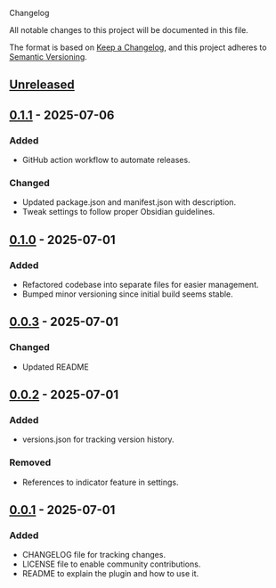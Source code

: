 Changelog

All notable changes to this project will be documented in this file.

The format is based on [Keep a Changelog](https://keepachangelog.com/en/1.1.0/),
and this project adheres to [Semantic Versioning](https://semver.org/spec/v2.0.0.html).

## [Unreleased]

## [0.1.1] - 2025-07-06

### Added

- GitHub action workflow to automate releases.

### Changed

- Updated package.json and manifest.json with description.
- Tweak settings to follow proper Obsidian guidelines.

## [0.1.0] - 2025-07-01

### Added

- Refactored codebase into separate files for easier management.
- Bumped minor versioning since initial build seems stable.

## [0.0.3] - 2025-07-01

### Changed

- Updated README

## [0.0.2] - 2025-07-01

### Added

- versions.json for tracking version history.

### Removed

- References to indicator feature in settings.

## [0.0.1] - 2025-07-01

### Added

- CHANGELOG file for tracking changes.
- LICENSE file to enable community contributions.
- README to explain the plugin and how to use it.

[unreleased]: /compare/0.1.1...HEAD
[0.0.1]: /releases/tag/0.0.1
[0.0.2]: /releases/tag/0.0.2
[0.0.3]: /releases/tag/0.0.3
[0.1.0]: /releases/tag/0.1.0
[0.1.1]: /releases/tag/0.1.1